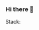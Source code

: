 ### Hi there 👋

Stack:
<link rel="stylesheet" type='text/css' href="https://cdn.jsdelivr.net/gh/devicons/devicon@latest/devicon.min.css" />
